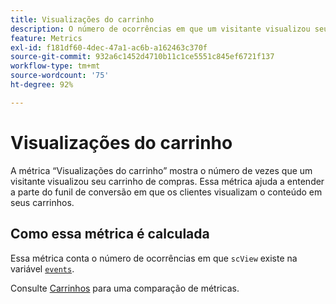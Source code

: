 ```yaml
---
title: Visualizações do carrinho
description: O número de ocorrências em que um visitante visualizou seu carrinho.
feature: Metrics
exl-id: f181df60-4dec-47a1-ac6b-a162463c370f
source-git-commit: 932a6c1452d4710b11c1ce5551c845ef6721f137
workflow-type: tm+mt
source-wordcount: '75'
ht-degree: 92%

---
```


# Visualizações do carrinho

A métrica “Visualizações do carrinho” mostra o número de vezes que um visitante visualizou seu carrinho de compras. Essa métrica ajuda a entender a parte do funil de conversão em que os clientes visualizam o conteúdo em seus carrinhos.

## Como essa métrica é calculada

Essa métrica conta o número de ocorrências em que `scView` existe na variável [`events`](/help/implement/vars/page-vars/events/events-overview.md).

Consulte [Carrinhos](carts.md) para uma comparação de métricas.
